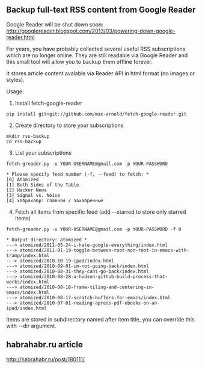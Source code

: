 Backup full-text RSS content from Google Reader
-----------------------------------------------

Google Reader will be shut down soon: http://googlereader.blogspot.com/2013/03/powering-down-google-reader.html

For years, you have probably collected several useful RSS subscriptions which are no longer online.
They are still readable via Google Reader and this small tool will allow you to backup them offline forever.

It stores article content avalable via Reader API in html format (no images or styles).

Usage:

1. Install fetch-google-reader

```
pip install git+git://github.com/max-arnold/fetch-google-reader.git
```

2. Create directory to store your subscriptions

```
mkdir rss-backup
cd rss-backup
```

3. List your subscriptions
   
```
fetch-greader.py -u YOUR-USERNAME@gmail.com -p YOUR-PASSWORD

* Please specify feed number (-f, --feed) to fetch: *
[0] Atomized
[1] Both Sides of the Table
[2] Hacker News
[3] Signal vs. Noise
[4] хабрахабр: главная / захабренные
```

4. Fetch all items from specific feed (add --starred to store only starred items)

```
fetch-greader.py -u YOUR-USERNAME@gmail.com -p YOUR-PASSWORD -f 0

* Output directory: atomized *
---> atomized/2011-05-24-i-hate-google-everything/index.html
---> atomized/2011-01-19-toggle-between-root-non-root-in-emacs-with-tramp/index.html
---> atomized/2010-10-19-ipad/index.html
---> atomized/2010-09-01-im-not-going-back/index.html
---> atomized/2010-08-31-they-cant-go-back/index.html
---> atomized/2010-08-28-a-hudson-github-build-process-that-works/index.html
---> atomized/2010-08-18-frame-tiling-and-centering-in-emacs/index.html
---> atomized/2010-08-17-scratch-buffers-for-emacs/index.html
---> atomized/2010-07-01-reading-apress-pdf-ebooks-on-an-ipad/index.html
```

Items are stored in subdirectory named after item title, you can override this with --dir argument.


habrahabr.ru article
--------------------

http://habrahabr.ru/post/180111/
